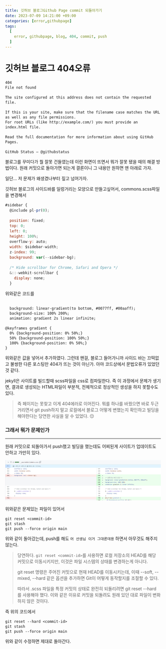 ```yaml
---
title: 깃허브 블로그Github Page commit 되돌아가기
date: 2023-07-09 14:21:00 +09:00
categories: [error,githubpage]
tags:
  [
    error, githubpage, blog, 404, commit, push
  ]
---
```


  # 깃허브 블로그 404오류

```
404
File not found

The site configured at this address does not contain the requested file.

If this is your site, make sure that the filename case matches the URL as well as any file permissions.
For root URLs (like http://example.com/) you must provide an index.html file.

Read the full documentation for more information about using GitHub Pages.

GitHub Status — @githubstatus
```

블로그를 꾸미다가 뭘 잘못 건들였는데 이런 화면이 뜨면서 뭐가 잘못 됐을 때의 해결 방법이다. 원래 커밋으로 돌아가면 되는게 결론이니 그 내용만 원하면 맨 아래로 가자. 

일단... 저 문제가 왜생겼나부터 짚고 넘어가자.

   

깃허브 블로그의 사이드바를 일렁거리는 모양으로 만들고싶어서,  commons.scss파일을 변경해서

```js
#sidebar {
  @include pl-pr(0);

  position: fixed;
  top: 0;
  left: 0;
  height: 100%;
  overflow-y: auto;
  width: $sidebar-width;
  z-index: 99;
  background: var(--sidebar-bg);

  /* Hide scrollbar for Chrome, Safari and Opera */
  &::-webkit-scrollbar {
    display: none;
  }
```

위와같은 코드를

```

  background: linear-gradient(to bottom, #0077ff, #00aaff);
  background-size: 100% 200%;
  animation: gradient 2s linear infinite;

@keyframes gradient {
  0% {background-position: 0% 50%;}
  50% {background-position: 100% 50%;}
  100% {background-position: 0% 50%;}
}

```

위와같은 값을 넣어서 추가하였다. 그런데 왠걸, 블로그 들어가니까 사이드 바는 끄떡없고 불쌍한 다른 포스팅만 404가 뜨는 것이 아닌가. 아마 코드상에서 문법오류가 있었던것 같다.

   

jekyll은 사이트를 빌드할때 scss파일을 css로 컴파일한다. 즉 이 과정에서 문제가 생기면, 결과로 생성되는 HTML파일이 부분적, 전체적으로 정상적인 생성을 하지 못할수도 있다.

> 즉 페이지는 못찾고 이게 404에러로 이어진다.  뭐를 하나를 바꿨으면 바로 두근거리면서 git push하지 말고 로컬에서 블로그 어떻게 변했는지 확인하고 빌딩을 해야한다는 당연한 사실을 알 수 있었다. :pensive:



### 그래서 뭐가 문제인가

---

원래 커밋으로 되돌아가서 push했고 빌딩을 했는데도 어찌된게 사이트가 업데이트도 안하고 가만히 있다.

![image-20230707034617421](https://raw.githubusercontent.com/bunju20/image_server/main/img_/image-20230707034617421.png)

위와같은 문제있는 파일이 있어서 

```
git reset <commit-id>
git stash
git push --force origin main
```

위와 같이 돌아갔는데,  push를 해도 `어 선생님 이거 그대론데용` 하면서 아무것도 해주지 않는다.

> 당연하다.
> `git reset <commit-id>`를 사용하면 로컬 저장소의 HEAD를 해당 커밋으로 이동시키지만, 이것은 파일 시스템의 상태를 변경하는게 아니다.
>
> git reset 명령은 주어진 커밋으로 현재 HEAD를 이동시키는데, 이때 --soft, --mixed, --hard 같은 옵션을 추가하면 Git이 어떻게 동작할지를 조절할 수 있다.
>
> 따라서 .scss 파일을 특정 커밋의 상태로 완전히 되돌리려면 git reset --hard <commit-id>를 사용해야 했다. 이와 같은 이유로 커밋을 되돌려도 원래 있던 대로 파일이 변화하지 않은 것이다.

즉 위의 코드에서 

```
git reset --hard <commit-id>
git stash
git push --force origin main
```

위와 같이 수정하면 제대로 돌아간다.

